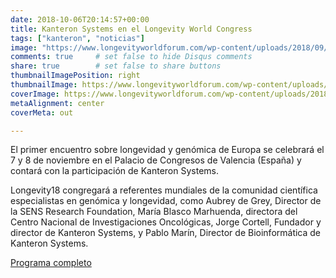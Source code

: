 ```yaml
---
date: 2018-10-06T20:14:57+00:00
title: Kanteron Systems en el Longevity World Congress
tags: ["kanteron", "noticias"]
image: "https://www.longevityworldforum.com/wp-content/uploads/2018/09/Longevity-2018-Participantes.jpg"
comments: true     # set false to hide Disqus comments
share: true        # set false to share buttons
thumbnailImagePosition: right
thumbnailImage: https://www.longevityworldforum.com/wp-content/uploads/2018/03/RRSS_fecha-lugar-ENG-720x445.jpg
coverImage: https://www.longevityworldforum.com/wp-content/uploads/2018/09/Longevity-2018-Participantes.jpg
metaAlignment: center
coverMeta: out

---
```

El primer encuentro sobre longevidad y genómica de Europa se celebrará el 7 y 8 de noviembre en el Palacio de Congresos de Valencia (España) y contará con la participación de Kanteron Systems.

<!--more-->

Longevity18 congregará a referentes mundiales de la comunidad científica especialistas en genómica y longevidad, como Aubrey de Grey, Director de la SENS Research Foundation, María Blasco Marhuenda, directora del Centro Nacional de Investigaciones Oncológicas, Jorge Cortell, Fundador y director de Kanteron Systems, y Pablo Marín, Director de Bioinformática de Kanteron Systems.

[Programa completo](https://www.longevityworldforum.com/es/programa/)
